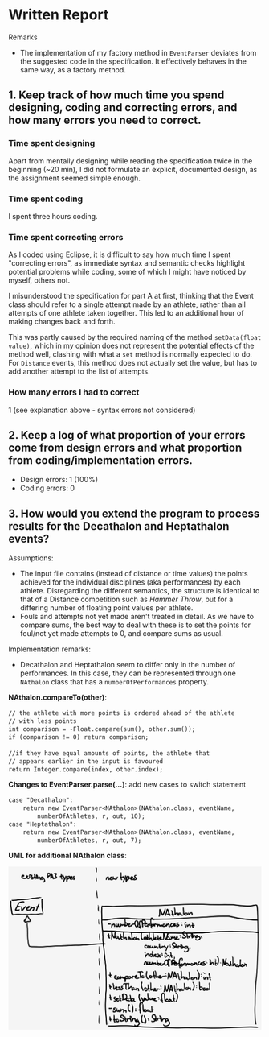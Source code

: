 # Written Report

Remarks

- The implementation of my factory method in ``EventParser`` deviates from the suggested code in the specification. It effectively behaves in the same way, as a factory method.

## 1. Keep track of how much time you spend designing, coding and correcting errors, and how many errors you need to correct.

### Time spent designing
Apart from mentally designing while reading the specification twice in the beginning (~20 min), I did not formulate an explicit, documented design, as the assignment seemed simple enough.

### Time spent coding
I spent three hours coding.

### Time spent correcting errors
As I coded using Eclipse, it is difficult to say how much time I spent "correcting errors", as immediate syntax and semantic checks highlight potential problems while coding, some of which I might have noticed by myself, others not.

I misunderstood the specification for part A at first, thinking that the Event class should refer to a single attempt made by an athlete, rather than all attempts of one athlete taken together. This led to an additional hour of making changes back and forth.

This was partly caused by the required naming of the method ``setData(float value)``, which in my opinion does not represent the potential effects of the method well, clashing with what a ``set`` method is normally expected to do. For ``Distance`` events, this method does not actually set the value, but has to add another attempt to the list of attempts.

### How many errors I had to correct
1 (see explanation above - syntax errors not considered)


## 2. Keep  a  log  of what  proportion  of  your errors come from  design  errors and  what proportion from coding/implementation errors.

- Design errors:	1 (100%)
- Coding errors:	0


## 3. How would you extend the program to process results for the Decathalon and Heptathalon events?

Assumptions:

- The input file contains (instead of distance or time values) the points achieved for the individual disciplines (aka performances) by each athlete. Disregarding the different semantics, the structure is identical to that of a Distance competition such as _Hammer Throw_, but for a differing number of floating point values per athlete.
- Fouls and attempts not yet made aren't treated in detail. As we have to compare sums, the best way to deal with these is to set the points for foul/not yet made attempts to 0, and compare sums as usual.

Implementation remarks:

- Decathalon and Heptathalon seem to differ only in the number of performances. In this case, they can be represented through one ``NAthalon`` class that has a ``numberOfPerformances`` property.

**NAthalon.compareTo(other)**:
```
// the athlete with more points is ordered ahead of the athlete
// with less points
int comparison = -Float.compare(sum(), other.sum());
if (comparison != 0) return comparison;
	
//if they have equal amounts of points, the athlete that 
// appears earlier in the input is favoured
return Integer.compare(index, other.index);
```

**Changes to EventParser.parse(...)**: add new cases to switch statement
```
case "Decathalon":
	return new EventParser<NAthalon>(NAthalon.class, eventName,
		numberOfAthletes, r, out, 10);
case "Heptathalon":
	return new EventParser<NAthalon>(NAthalon.class, eventName,
		numberOfAthletes, r, out, 7);
```

**UML for additional NAthalon class**:

![NAthalon UML](./nathalon_uml.jpg)
